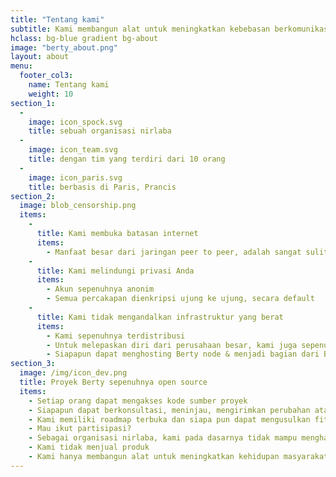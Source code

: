 ```yaml
---
title: "Tentang kami"
subtitle: Kami membangun alat untuk meningkatkan kebebasan berkomunikasi
hclass: bg-blue gradient bg-about
image: "berty_about.png"
layout: about
menu:
  footer_col3:
    name: Tentang kami
    weight: 10
section_1:
  - 
    image: icon_spock.svg
    title: sebuah organisasi nirlaba
  - 
    image: icon_team.svg
    title: dengan tim yang terdiri dari 10 orang
  - 
    image: icon_paris.svg
    title: berbasis di Paris, Prancis
section_2:
  image: blob_censorship.png
  items:
    - 
      title: Kami membuka batasan internet
      items:
        - Manfaat besar dari jaringan peer to peer, adalah sangat sulit untuk mencegahnya menyebar
    - 
      title: Kami melindungi privasi Anda
      items:
        - Akun sepenuhnya anonim
        - Semua percakapan dienkripsi ujung ke ujung, secara default
    - 
      title: Kami tidak mengandalkan infrastruktur yang berat
      items:
        - Kami sepenuhnya terdistribusi
        - Untuk melepaskan diri dari perusahaan besar, kami juga sepenuhnya terdesentralisasi
        - Siapapun dapat menghosting Berty node & menjadi bagian dari Berty Network
section_3:
  image: /img/icon_dev.png
  title: Proyek Berty sepenuhnya open source
  items:
    - Setiap orang dapat mengakses kode sumber proyek
    - Siapapun dapat berkonsultasi, meninjau, mengirimkan perubahan atau peningkatan, melaporkan bug, melakukan audit keamanan...
    - Kami memiliki roadmap terbuka dan siapa pun dapat mengusulkan fitur baru
    - Mau ikut partisipasi?
    - Sebagai organisasi nirlaba, kami pada dasarnya tidak mampu menghasilkan keuntungan
    - Kami tidak menjual produk
    - Kami hanya membangun alat untuk meningkatkan kehidupan masyarakat
---
```


